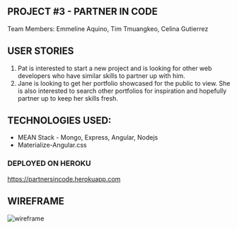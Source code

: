 ## PROJECT #3 - PARTNER IN CODE 
Team Members: Emmeline Aquino, Tim Tmuangkeo, Celina Gutierrez

## USER STORIES ##
1. Pat is interested to start a new project and is looking for other web developers who have similar skills to partner up with him.
2. Jane is looking to get her portfolio showcased for the public to view.  She is also interested to search other portfolios for inspiration and hopefully partner up to keep her skills fresh.


## TECHNOLOGIES USED:
* MEAN Stack - Mongo, Express, Angular, Nodejs
* Materialize-Angular.css

### DEPLOYED ON HEROKU

https://partnersincode.herokuapp.com


## WIREFRAME
![wireframe](https://cloud.githubusercontent.com/assets/26496932/26531703/9a668702-43a3-11e7-8b25-3403d429bb11.jpg)
